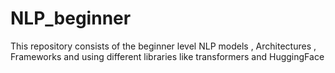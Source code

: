 # NLP_beginner
This repository consists of the beginner level NLP models , Architectures , Frameworks and using different libraries like transformers and HuggingFace
